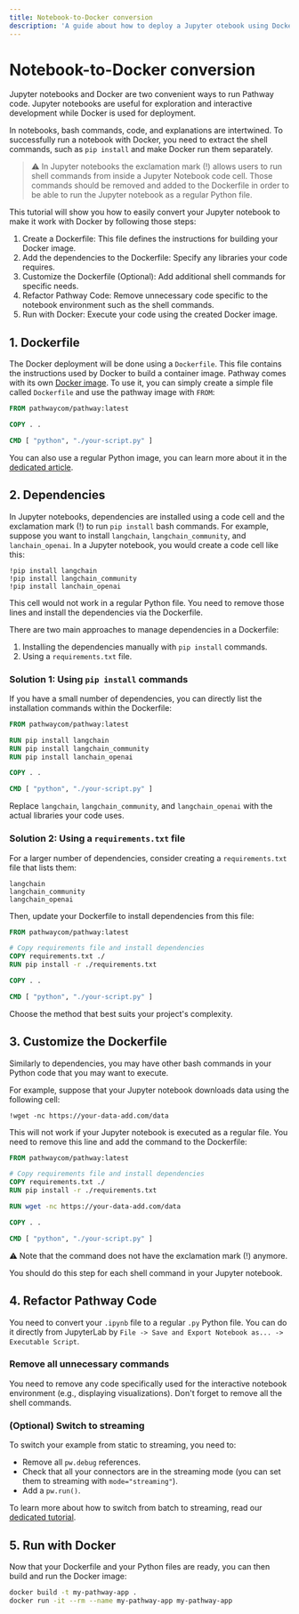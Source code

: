 ```yaml
---
title: Notebook-to-Docker conversion
description: 'A guide about how to deploy a Jupyter otebook using Docker'
---
```


# Notebook-to-Docker conversion

Jupyter notebooks and Docker are two convenient ways to run Pathway code.
Jupyter notebooks are useful for exploration and interactive development while Docker is used for deployment.

In notebooks, bash commands, code, and explanations are intertwined.
To successfully run a notebook with Docker, you need to extract the shell commands, such as `pip install` and make Docker run them separately.

> ⚠️ In Jupyter notebooks the exclamation mark (!) allows users to run shell commands from inside a Jupyter Notebook code cell.
Those commands should be removed and added to the Dockerfile in order to be able to run the Jupyter notebook as a regular Python file.

This tutorial will show you how to easily convert your Jupyter notebook to make it work with Docker by following those steps:
1. Create a Dockerfile: This file defines the instructions for building your Docker image.
2. Add the dependencies to the Dockerfile: Specify any libraries your code requires.
3. Customize the Dockerfile (Optional): Add additional shell commands for specific needs.
4. Refactor Pathway Code: Remove unnecessary code specific to the notebook environment such as the shell commands.
5. Run with Docker: Execute your code using the created Docker image.



## 1. Dockerfile

The Docker deployment will be done using a `Dockerfile`.
This file contains the instructions used by Docker to build a container image.
Pathway comes with its own [Docker image](https://hub.docker.com/r/pathwaycom/pathway).
To use it, you can simply create a simple file called `Dockerfile` and use the pathway image with `FROM`:

```dockerfile [Dockerfile]
FROM pathwaycom/pathway:latest

COPY . .

CMD [ "python", "./your-script.py" ]
```

You can also use a regular Python image, you can learn more about it in the [dedicated article](/developers/user-guide/deployment/docker-deployment/#using-a-python-image).

## 2. Dependencies

In Jupyter notebooks, dependencies are installed using a code cell and the exclamation mark (!) to run `pip install` bash commands.
For example, suppose you want to install `langchain`, `langchain_community`, and `lanchain_openai`.
In a Jupyter notebook, you would create a code cell like this:

```
!pip install langchain
!pip install langchain_community
!pip install lanchain_openai
```

This cell would not work in a regular Python file.
You need to remove those lines and install the dependencies via the Dockerfile.

There are two main approaches to manage dependencies in a Dockerfile:
1. Installing the dependencies manually with `pip install` commands.
2. Using a `requirements.txt` file.

### Solution 1: Using `pip install` commands

If you have a small number of dependencies, you can directly list the installation commands within the Dockerfile:

```dockerfile [Dockerfile]
FROM pathwaycom/pathway:latest

RUN pip install langchain
RUN pip install langchain_community
RUN pip install lanchain_openai

COPY . .

CMD [ "python", "./your-script.py" ]
```

Replace `langchain`, `langchain_community`, and `langchain_openai` with the actual libraries your code uses.

### Solution 2: Using a `requirements.txt` file

For a larger number of dependencies, consider creating a `requirements.txt` file that lists them:

``` [requirements.txt]
langchain
langchain_community
langchain_openai
```

Then, update your Dockerfile to install dependencies from this file:

```dockerfile [Dockerfile]
FROM pathwaycom/pathway:latest

# Copy requirements file and install dependencies
COPY requirements.txt ./
RUN pip install -r ./requirements.txt

COPY . .

CMD [ "python", "./your-script.py" ]
```

Choose the method that best suits your project's complexity.

## 3. Customize the Dockerfile
Similarly to dependencies, you may have other bash commands in your Python code that you may want to execute.

For example, suppose that your Jupyter notebook downloads data using the following cell:

```
!wget -nc https://your-data-add.com/data
```

This will not work if your Jupyter notebook is executed as a regular file.
You need to remove this line and add the command to the Dockerfile:


```dockerfile [Dockerfile]
FROM pathwaycom/pathway:latest

# Copy requirements file and install dependencies
COPY requirements.txt ./
RUN pip install -r ./requirements.txt

RUN wget -nc https://your-data-add.com/data

COPY . .

CMD [ "python", "./your-script.py" ]
```

⚠️ Note that the command does not have the exclamation mark (!) anymore.

You should do this step for each shell command in your Jupyter notebook.


## 4. Refactor Pathway Code

You need to convert your `.ipynb` file to a regular `.py` Python file.
You can do it directly from JupyterLab by `File -> Save and Export Notebook as... -> Executable Script`.

### Remove all unnecessary commands
You need to remove any code specifically used for the interactive notebook environment (e.g., displaying visualizations).
Don't forget to remove all the shell commands.

### (Optional) Switch to streaming
To switch your example from static to streaming, you need to:
- Remove all `pw.debug` references.
- Check that all your connectors are in the streaming mode (you can set them to streaming with `mode="streaming"`).
- Add a `pw.run()`.

To learn more about how to switch from batch to streaming, read our [dedicated tutorial](/developers/user-guide/connecting-to-data/switch-from-batch-to-streaming).


## 5. Run with Docker
Now that your Dockerfile and your Python files are ready, you can then build and run the Docker image:
```bash
docker build -t my-pathway-app .
docker run -it --rm --name my-pathway-app my-pathway-app
```
